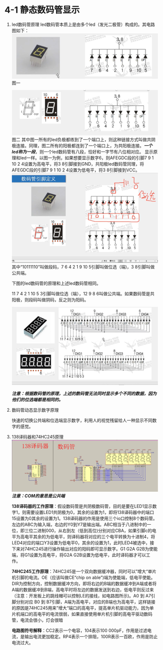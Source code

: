 # 4-1 静态数码管显示

1. led数码管原理
   led数码管本质上是由多个led（发光二极管）构成的。其电路图如下：
   ![image-20250222170802753](image-20250222170802753.png)图一

   ![image-20250222170846900](image-20250222170846900.png)图二
   其中图一所有的led负极都练到了一个端口上，则这种链接方式叫做共阴极连接。同理，图二所有的阳极都连到了一个端口上，为共阳极连接。***一个led称为一段***，则一个led数码管有八段，恰好和一字节有八位相对应。 
   显示原理和led一样。以图一为例，如果想要显示数字6，则AFEGDC段的引脚7 9 1 10 2 4设置为高电平，将3 8引脚接到GND，共阳极led数码管同理，将AFEGDC段的引脚7 9 1 10 2 4设置为低电平，将3 8引脚接到VCC。
   ![image-20250222184446781](image-20250222184446781.png)
   其中“10111110”叫做段码，7 6 4 2 1 9 10 5引脚叫做位选（端)，3 8引脚叫做公共端。

   下图的led数码管的原理和上述led数码管相同。

   11 7 4 2 1 10 5 3引脚叫做位选（端），12 9 8 6叫做公共端。如果数码管是共阳极，则段码叫做阴码，反之则为阳码。

   ![image-20250222184735998](image-20250222184735998.png)

   ***注意：根据数码管的原理，上述的数码管无法同时显示多个不同的数据，因为他们的位选端都是相同的。***

2. 数码管动态显示数字原理

   快速的切换公共端和位选端显示数字，利用人的视觉残留给人一种显示不同数字的感觉。

3. 138译码器和74HC245原理
   ![image-20250222185820956](image-20250222185820956.png)
   ***注意：COM的意思是公共端***


   **138译码器的工作原理**：假设数码管是共阴极数码管，目的是要在LED1显示数字1，则需要设置LED1共阴极为0，其余的设置为1，即将138译码器中的端口15设置为0其余的设置为1。138译码器的作用是使用三个io口控制8个数码管。左边的ABC为输入端，右边的Y0到Y7是输出端。ABC相当于八进制中的一位，即三位二进制000，从右到左（低到高位)分别对应CBA，如果引脚c的电平为高电平其余的为低电平，则译码器将对应的三个电平转换为十进制4，将LED4对应的端口Y3设置为低电平0，其余的设置为1，此时LED4被选中，接下来对74HC245进行操作输出对应的阳码即可显示数字。G1 G2A G2B为使能端，将G1设置为高电平，将G2A G2B设置为低电平，此时译码器才可以工作。


   **74HC245工作原理**：74HC245是一个双向数据缓冲器，同时可以”增大“单片机引脚的电流。OE（应该叫做CE“chip on able”)端为使能端，低电平使能。DIR为控制方向，控制数据缓冲方向，即将右边的B端的数据缓冲到A端或者将A端的数据缓冲到B端，高电平时将左边的数据发送到右边，低电平则反过来（注意：开发板上的跳线帽可以控制LE的接线，如电路图所示)。A0 到 A7引脚分别对应 B0 到 B7引脚，A端为高电平，对应的B端也为高电平，这样链接的原因是74HC245用来”增大“端口的高电平，提高单片机驱动能力，因为单片机端口的高电平的电流很弱，如果直接使用单片机引脚的高电平驱动数码管，电流会很小，灯会很暗

   **电路图符号解释**：CC2表示一个电容，104表示100 000pF，作用是过滤电流，是输出电流更加稳定。RP4表示一个排阻，100R表示一百欧，作用是防止电流过大。